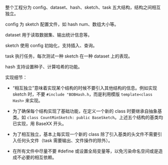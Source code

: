 整个工程分为 config、dataset、hash、sketch、task 五大结构，结构之间相互独立。

config 为 sketch 配置文件，如 hash num、数组大小等。

dataset 用于读取数据集、输出统计信息等。

sketch 使用 config 初始化，支持插入、查询。

task 执行任务，每次测试一种 sketch 在一种 dataset 上的表现。

hash 支持设置种子、计算哈希的功能。

实现细节：
* “相互独立”意味着实现某个结构的时候不要引入其他结构的信息。例如实现 sketch 时，不要 `#include "BOBHash.h`，而是利用模版 `template<class Hash>` 来实现。

* 为了确保每个结构实现了基础功能，在定义一个新的 class 时要继承自抽象基类。如 `class CountMinSketch: public BaseSketch`。上述五个结构的基类均已实现，用 BaseXX 开头。

* 为了相互独立，基本上每实现一个新的 class 除了引入基类的头文件不需要引入任何头文件（task 需要输出、文件操作的除外）。

* 在所有文件中尽量不要 #define 或设置全局变量等，以免污染命名空间或是造成不必要的相互依赖。
